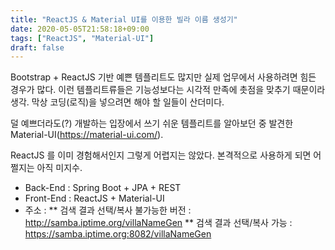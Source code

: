 ```yaml
---
title: "ReactJS & Material UI를 이용한 빌라 이름 생성기"
date: 2020-05-05T21:58:18+09:00
tags: ["ReactJS", "Material-UI"]
draft: false
---
```


Bootstrap + ReactJS 기반 예쁜 템플리트도 많지만 실제 업무에서 사용하려면 힘든 경우가 많다. 이런 템플리트류들은 기능성보다는 시각적 만족에 촛점을 맞추기 때문이라 생각. 막상 코딩(로직)을 넣으려면 해야 할 일들이 산더미다.

덜 예쁘더라도(?) 개발하는 입장에서 쓰기 쉬운 템플리트를 알아보던 중 발견한 Material-UI(https://material-ui.com/).

ReactJS 를 이미 경험해서인지 그렇게 어렵지는 않았다. 본격적으로 사용하게 되면 어쩔지는 아직 미지수.

* Back-End : Spring Boot + JPA + REST
* Front-End : ReactJS + Material-UI
* 주소 : 
** 검색 결과 선택/복사 불가능한 버전 : http://samba.iptime.org/villaNameGen
** 검색 결과 선택/복사 가능 : https://samba.iptime.org:8082/villaNameGen
